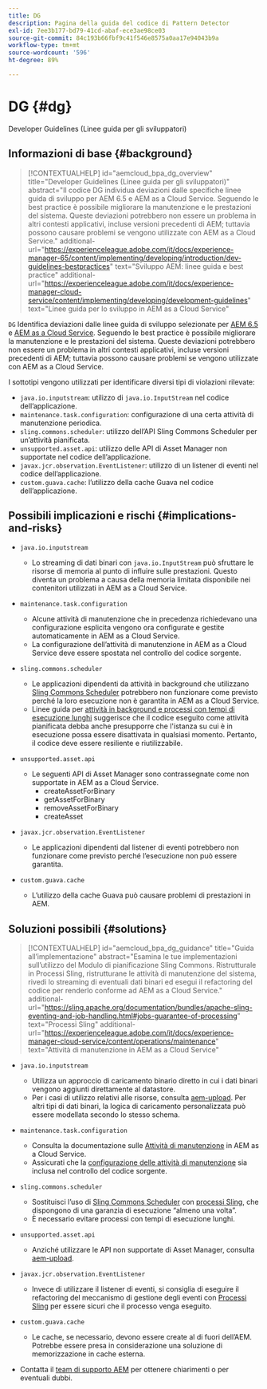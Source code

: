 ```yaml
---
title: DG
description: Pagina della guida del codice di Pattern Detector
exl-id: 7ee3b177-bd79-41cd-abaf-ece3ae98ce03
source-git-commit: 84c193b66fbf9c41f546e8575a0aa17e94043b9a
workflow-type: tm+mt
source-wordcount: '596'
ht-degree: 89%

---
```


# DG {#dg}

Developer Guidelines (Linee guida per gli sviluppatori)

## Informazioni di base {#background}

>[!CONTEXTUALHELP]
>id="aemcloud_bpa_dg_overview"
>title="Developer Guidelines (Linee guida per gli sviluppatori)"
>abstract="Il codice DG individua deviazioni dalle specifiche linee guida di sviluppo per AEM 6.5 e AEM as a Cloud Service. Seguendo le best practice è possibile migliorare la manutenzione e le prestazioni del sistema. Queste deviazioni potrebbero non essere un problema in altri contesti applicativi, incluse versioni precedenti di AEM; tuttavia possono causare problemi se vengono utilizzate con AEM as a Cloud Service."
>additional-url="https://experienceleague.adobe.com/it/docs/experience-manager-65/content/implementing/developing/introduction/dev-guidelines-bestpractices" text="Sviluppo AEM: linee guida e best practice"
>additional-url="https://experienceleague.adobe.com/it/docs/experience-manager-cloud-service/content/implementing/developing/development-guidelines" text="Linee guida per lo sviluppo in AEM as a Cloud Service"


`DG`  Identifica deviazioni dalle linee guida di sviluppo selezionate per [AEM 6.5](https://experienceleague.adobe.com/it/docs/experience-manager-65/content/implementing/developing/introduction/dev-guidelines-bestpractices) e [AEM as a Cloud Service](https://experienceleague.adobe.com/it/docs/experience-manager-cloud-service/content/implementing/developing/development-guidelines). Seguendo le best practice è possibile migliorare la manutenzione e le prestazioni del sistema. Queste deviazioni potrebbero non essere un problema in altri contesti applicativi, incluse versioni precedenti di AEM; tuttavia possono causare problemi se vengono utilizzate con AEM as a Cloud Service.

I sottotipi vengono utilizzati per identificare diversi tipi di violazioni rilevate:

* `java.io.inputstream`: utilizzo di `java.io.InputStream` nel codice dell’applicazione.
* `maintenance.task.configuration`: configurazione di una certa attività di manutenzione periodica.
* `sling.commons.scheduler`: utilizzo dell’API Sling Commons Scheduler per un’attività pianificata.
* `unsupported.asset.api`: utilizzo delle API di Asset Manager non supportate nel codice dell’applicazione.
* `javax.jcr.observation.EventListener`: utilizzo di un listener di eventi nel codice dell’applicazione.
* `custom.guava.cache`: l’utilizzo della cache Guava nel codice dell’applicazione.

## Possibili implicazioni e rischi {#implications-and-risks}

* `java.io.inputstream`
   * Lo streaming di dati binari con `java.io.InputStream` può sfruttare le risorse di memoria al punto di influire sulle prestazioni. Questo diventa un problema a causa della memoria limitata disponibile nei contenitori utilizzati in AEM as a Cloud Service.

* `maintenance.task.configuration`
   * Alcune attività di manutenzione che in precedenza richiedevano una configurazione esplicita vengono ora configurate e gestite automaticamente in AEM as a Cloud Service.
   * La configurazione dell’attività di manutenzione in AEM as a Cloud Service deve essere spostata nel controllo del codice sorgente.

* `sling.commons.scheduler`
   * Le applicazioni dipendenti da attività in background che utilizzano [Sling Commons Scheduler](https://sling.apache.org/documentation/bundles/scheduler-service-commons-scheduler.html) potrebbero non funzionare come previsto perché la loro esecuzione non è garantita in AEM as a Cloud Service.
   * Linee guida per [attività in background e processi con tempi di esecuzione lunghi](https://experienceleague.adobe.com/en/docs/experience-manager-cloud-service/content/implementing/developing/development-guidelines#background-tasks-and-long-running-jobs) suggerisce che il codice eseguito come attività pianificata debba anche presupporre che l&#39;istanza su cui è in esecuzione possa essere disattivata in qualsiasi momento. Pertanto, il codice deve essere resiliente e riutilizzabile.

* `unsupported.asset.api`
   * Le seguenti API di Asset Manager sono contrassegnate come non supportate in AEM as a Cloud Service.
      * createAssetForBinary
      * getAssetForBinary
      * removeAssetForBinary
      * createAsset

* `javax.jcr.observation.EventListener`
   * Le applicazioni dipendenti dal listener di eventi potrebbero non funzionare come previsto perché l’esecuzione non può essere garantita.

* `custom.guava.cache`
   * L’utilizzo della cache Guava può causare problemi di prestazioni in AEM.


## Soluzioni possibili {#solutions}

>[!CONTEXTUALHELP]
>id="aemcloud_bpa_dg_guidance"
>title="Guida all’implementazione"
>abstract="Esamina le tue implementazioni sull’utilizzo del Modulo di pianificazione Sling Commons. Ristrutturale in Processi Sling, ristrutturane le attività di manutenzione del sistema, rivedi lo streaming di eventuali dati binari ed esegui il refactoring del codice per renderlo conforme ad AEM as a Cloud Service."
>additional-url="https://sling.apache.org/documentation/bundles/apache-sling-eventing-and-job-handling.html#jobs-guarantee-of-processing" text="Processi Sling"
>additional-url="https://experienceleague.adobe.com/it/docs/experience-manager-cloud-service/content/operations/maintenance" text="Attività di manutenzione in AEM as a Cloud Service"

* `java.io.inputstream`
   * Utilizza un approccio di caricamento binario diretto in cui i dati binari vengono aggiunti direttamente al datastore.
   * Per i casi di utilizzo relativi alle risorse, consulta [aem-upload](https://github.com/adobe/aem-upload). Per altri tipi di dati binari, la logica di caricamento personalizzata può essere modellata secondo lo stesso schema.

* `maintenance.task.configuration`
   * Consulta la documentazione sulle [Attività di manutenzione](https://experienceleague.adobe.com/it/docs/experience-manager-cloud-service/content/operations/maintenance) in AEM as a Cloud Service.
   * Assicurati che la [configurazione delle attività di manutenzione](https://experienceleague.adobe.com/en/docs/experience-manager-cloud-service/content/implementing/deploying/overview#maintenance-tasks-configuration-in-source-control) sia inclusa nel controllo del codice sorgente.

* `sling.commons.scheduler`
   * Sostituisci l’uso di [Sling Commons Scheduler](https://sling.apache.org/documentation/bundles/scheduler-service-commons-scheduler.html) con [processi Sling](https://sling.apache.org/documentation/bundles/apache-sling-eventing-and-job-handling.html#jobs-guarantee-of-processing), che dispongono di una garanzia di esecuzione “almeno una volta”.
   * È necessario evitare processi con tempi di esecuzione lunghi.

* `unsupported.asset.api`
   * Anziché utilizzare le API non supportate di Asset Manager, consulta [aem-upload](https://github.com/adobe/aem-upload).

* `javax.jcr.observation.EventListener`
   * Invece di utilizzare il listener di eventi, si consiglia di eseguire il refactoring del meccanismo di gestione degli eventi con [Processi Sling](https://sling.apache.org/documentation/bundles/apache-sling-eventing-and-job-handling.html#jobs-guarantee-of-processing) per essere sicuri che il processo venga eseguito.

* `custom.guava.cache`
   * Le cache, se necessario, devono essere create al di fuori dell’AEM. Potrebbe essere presa in considerazione una soluzione di memorizzazione in cache esterna.
* Contatta il [team di supporto AEM](https://helpx.adobe.com/it/enterprise/using/support-for-experience-cloud.html) per ottenere chiarimenti o per eventuali dubbi.
